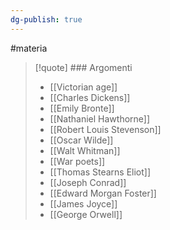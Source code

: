 ```yaml
---
dg-publish: true
---
```

#materia 

>[!quote] ### Argomenti
>- [[Victorian age]]
>- [[Charles Dickens]]
>- [[Emily Bronte]]
>- [[Nathaniel Hawthorne]]
>- [[Robert Louis Stevenson]]
>- [[Oscar Wilde]]
>- [[Walt Whitman]]
>- [[War poets]]
>- [[Thomas Stearns Eliot]]
>- [[Joseph Conrad]]
>- [[Edward Morgan Foster]]
>- [[James Joyce]]
>- [[George Orwell]]

